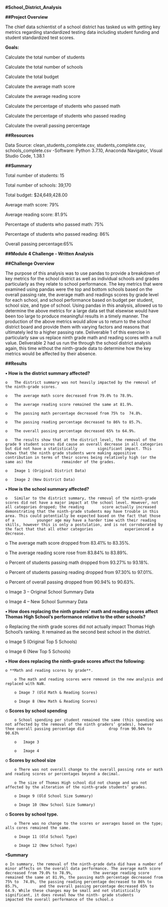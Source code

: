 **#School_District_Analysis**

**##Project Overview**

The chief data schientist of a school district has tasked us with getting key metrics regarding standardized testing data including student funding and student standardized test scores.

**Goals:**

Calculate the total number of students

Calculate the total number of schools

Calculate the total budget

Calculate the average math score

Calculate the average reading score

Calculate the percentage of students who passed math

Calculate the percentage of students who passed reading

Calculate the overall passing percentage

**##Resources**

Data Source: clean_students_complete.csv, students_complete.csv, schools_complete.csv -Software: Python 3.7.10, Anaconda Navigator, Visual Studio Code, 1.38.1

**##Summary**

Total number of students: 15

Total number of schools: 39,170

Total budget: $24,649,428.00

Average math score: 79%

Average reading score: 81.9%

Percentage of students who passed math: 75%

Percentage of students who passed reading: 86%

Overall passing percentage:65%


**##Module 4 Challenge - Written Analysis**

**##Challenge Overview**

The purpose of this analysis was to use pandas to provide a breakdown of key metrics for the school district as well as individual schools and grades particularly as they relate to school performance. The key metrics that were examined using pandas were the top and bottom schools based on the overall passing rate, the average math and readings scores by grade level for each school,  and school performance based on budget per student, school size, and type of school. Using pandas in this analysis, allowed us to determine the above metrics for a large data set that elsewise would have been too large to produce meaningful results in a timely manner. The production of the above metrics would allow us to return to the school district board and provide them with varying factors and reasons that ultimately led to a higher passing rate. Deliverable 1 of this exercise in particularly saw us replace ninth grade math and reading scores with a null value. Deliverable 2 had us run the through the  school district analysis again, this time without the ninth-grade data to determine how the key metrics would be affected by their absence. 

**##Results**

**•	How is the district summary affected?**

    o	The district summary was not heavily impacted by the removal of the ninth-grade scores. 
    
    o	The average math score decreased from 79.0% to 78.9%.
    
    o	The average reading score remained the same at 81.9%.
    
    o	The passing math percentage decreased from 75% to  74.8%.
    
    o	The passing reading percentage decreased to 86% to 85.7%.
    
    o	The overall passing percentage decreased 65% to 64.9%.
    
    o	The results show that at the district level, the removal of the grade 9 student scores did cause an overall decrease in all categories but did not have a statistically         significant impact. This shows that the ninth grade students were making appositive contribution in terms of their scores being relatively high (or the same as) the             remainder of the grades.  
    
    o	Image 1 (Original District Data) 
    
    o	Image 2 (New District Data) 

**•	How is the school summary affected?**

    o	Similar to the district summary, the removal of the ninth-grade scores did not have a major impact at the school level. However, not all categories dropped; the reading        score actually increased demonstrating that the ninth-grade students may have trouble in this area. This could potentially be expected based on the fact that those of a          younger age may have a harder time with their reading skills, however this is only a postulation, and is not corroborated by the fact that that all other categories              experienced a decrease. 
    
  o	The average math score dropped from 83.41% to 83.35%.

  o	The average reading score rose from 83.84% to 83.89%.

  o	Percent of students passing math dropped from 93.27% to 93.18%. 

  o	Percent of students passing reading dropped from 97.30% to 97.01%.

  o	Percent of overall passing dropped from 90.94% to 90.63%.

  o	Image 3 – Original School Summary Data

  o	Image 4 – New School Summary Data

**•	How does replacing the ninth graders’ math and reading scores affect Thomas High School’s performance relative to the other schools?**

  o	Replacing the ninth grade scores did not actually impact Thomas High School’s ranking. It remained as the second best school in the district.
  
  o	Image 5 (Original Top 5 Schools)
  
  o	Image 6 (New Top 5 Schools)

**•	How does replacing the ninth-grade scores affect the following:**

    o **Math and reading scores by grade**.
  
        o The math and reading scores were removed in the new analysis and replaced with NaN.
  
        o Image 7 (Old Math & Reading Scores)
  
        o Image 8 (New Math & Reading Scores)

  o **Scores by school spending**
        
        o School spending per student remained the same (this spending was not affected by the removal of the ninth graders’ grades), however thee overall passing percentage did           drop from 90.94% to 90.63%
        
        o	Image 3
        
        o	Image 4 

  o **Scores by school size**

        o There was not overall change to the overall passing rate or math and reading scores or percentages beyond a decimal.
       
        o The size of Thomas High school did not change and was not affected by the alteration of the ninth-grade students’ grades. 
        
        o Image 9 (Old School Size Summary)
        
        o Image 10 (New School Size Summary)

  o **Scores by school type.**

        o There was no change to the scores or averages based on the type; alls cores remained the same.

        o Image 11 (Old School Type)

        o Image 12 (New School Type)
        
**•Summary**

    o In summary, the removal of the ninth-grade data did have a number of minor affects on the overall data performance. The average math score decreased from 79.0% to 78.9%,         the average reading score remained the same at 81.9%, the passing math percentage decreased from 75% to  74.8%, the passing reading percentage decreased to 86% to 85.7%,         and the overall passing percentage decreased 65% to 64.9. While these changes may be small and not statistically significant, it does reveal how the ninth- grade students       impacted the overall performance of the school.o
